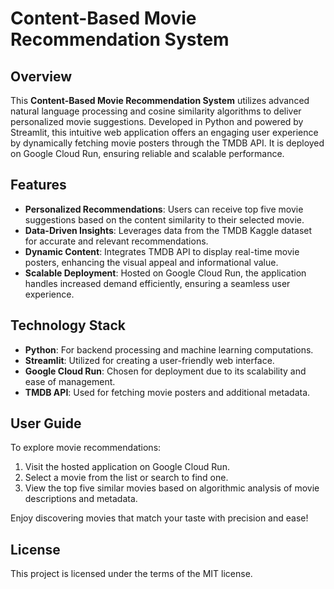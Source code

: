 # Content-Based Movie Recommendation System

## Overview
This **Content-Based Movie Recommendation System** utilizes advanced natural language processing and cosine similarity algorithms to deliver personalized movie suggestions. Developed in Python and powered by Streamlit, this intuitive web application offers an engaging user experience by dynamically fetching movie posters through the TMDB API. It is deployed on Google Cloud Run, ensuring reliable and scalable performance.

## Features
- **Personalized Recommendations**: Users can receive top five movie suggestions based on the content similarity to their selected movie.
- **Data-Driven Insights**: Leverages data from the TMDB Kaggle dataset for accurate and relevant recommendations.
- **Dynamic Content**: Integrates TMDB API to display real-time movie posters, enhancing the visual appeal and informational value.
- **Scalable Deployment**: Hosted on Google Cloud Run, the application handles increased demand efficiently, ensuring a seamless user experience.

## Technology Stack
- **Python**: For backend processing and machine learning computations.
- **Streamlit**: Utilized for creating a user-friendly web interface.
- **Google Cloud Run**: Chosen for deployment due to its scalability and ease of management.
- **TMDB API**: Used for fetching movie posters and additional metadata.

## User Guide
To explore movie recommendations:
1. Visit the hosted application on Google Cloud Run.
2. Select a movie from the list or search to find one.
3. View the top five similar movies based on algorithmic analysis of movie descriptions and metadata.

Enjoy discovering movies that match your taste with precision and ease!

## License
This project is licensed under the terms of the MIT license.

